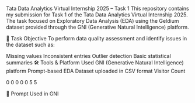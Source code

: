Tata Data Analytics Virtual Internship 2025 – Task 1
This repository contains my submission for Task 1 of the Tata Data Analytics Virtual Internship 2025. The task focused on Exploratory Data Analysis (EDA) using the Geldium dataset provided through the GNI (Generative Natural Intelligence) platform.

📌 Task Objective
To perform data quality assessment and identify issues in the dataset such as:

Missing values
Inconsistent entries
Outlier detection
Basic statistical summaries
🛠️ Tools & Platform Used
GNI (Generative Natural Intelligence) platform
Prompt-based EDA
Dataset uploaded in CSV format
Visitor Count

0 0 0 0 0 5 5

💬 Prompt Used in GNI
